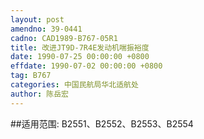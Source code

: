 ```yaml
---
layout: post
amendno: 39-0441
cadno: CAD1989-B767-05R1
title: 改进JT9D-7R4E发动机喘振裕度
date: 1990-07-25 00:00:00 +0800
effdate: 1990-07-02 00:00:00 +0800
tag: B767
categories: 中国民航局华北适航处
author: 陈岳宏
---
```


##适用范围:
B2551、B2552、B2553、B2554

